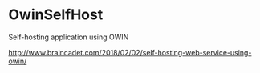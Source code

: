 # OwinSelfHost

Self-hosting application using OWIN

http://www.braincadet.com/2018/02/02/self-hosting-web-service-using-owin/